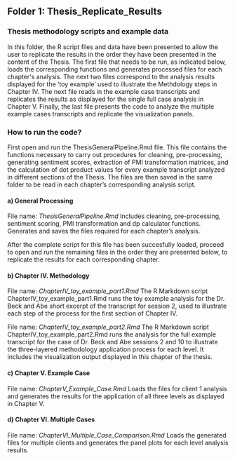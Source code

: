 ## Folder 1: Thesis_Replicate_Results
### Thesis methodology scripts and example data

In this folder, the R script files and data have been presented to allow the user to replicate the results in the order they have been presented in the content of the Thesis. The first file that needs to be run, as indicated below, loads the corresponding functions and generates processed files for each chapter's analysis. The next two files correspond to the analysis results displayed for the ‘toy example’ used to illustrate the Methdology steps in Chapter IV. The next file reads in the example case transcripts and replicates the results as displayed for the single full case analysis in Chapter V. Finally, the last file presents the code to analyze the multiple example cases transcripts and replicate the visualization panels.  

### How to run the code?
First open and run the ThesisGeneralPipeline.Rmd file. This file contains the functions necessary to carry out procedures for cleaning, pre-processing, generating sentiment scores, extraction of PMI transformation matrices, and the calculation of dot product values for every example transcript analyzed in different sections of the Thesis. The files are then saved in the same folder to be read in each chapter’s corresponding analysis script.

#### a) General Processing
File name: *ThesisGeneralPipeline.Rmd* 
Includes cleaning, pre-processing, sentiment scoring, PMI transformation and dp calculator functions. Generates and saves the files required for each chapter’s analysis.

After the complete script for this file has been succesfully loaded, proceed to open and run the remaining files in the order they are presented below, to replicate the results for each corresponding chapter.

#### b) Chapter IV. Methodology 
File name: *ChapterIV_toy_example_part1.Rmd*
The R Markdown script ChapterIV_toy_example_part1.Rmd runs the toy example analysis for the Dr. Beck and Abe short excerpt of the transcript for session 2, used to illustrate each step of the process for the first section of Chapter IV.
	
File name: *ChapterIV_toy_example_part2.Rmd*
The R Markdown script ChapterIV_toy_example_part2.Rmd runs the analysis for the full example transcript for the case of Dr. Beck and Abe sessions 2 and 10 to illustrate the three-layered methodology application process for each level. It includes the visualization output displayed in this chapter of the thesis.
	
#### c) Chapter V. Example Case
File name: *ChapterV_Example_Case.Rmd*
Loads the files for client 1 analysis and generates the results for the application of all three levels as displayed in Chapter V.

#### d) Chapter VI. Multiple Cases
File name: *ChapterVI_Multiple_Case_Comparison.Rmd*
Loads the generated files for multiple clients and generates the panel plots for each level analysis results.
